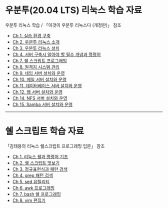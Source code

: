 # 우분투(20.04 LTS) 리눅스 학습 자료

우분투 리눅스 학습 / 「이것이 우분투 리눅스다 (개정판)」 참조

- [Ch 1. 실습 환경 구축](https://github.com/khyup0629/ubuntu_linux/blob/main/week_1/Ch_1_%EC%8B%A4%EC%8A%B5_%ED%99%98%EA%B2%BD_%EA%B5%AC%EC%B6%95.md#ch-1-%EC%8B%A4%EC%8A%B5-%ED%99%98%EA%B2%BD-%EA%B5%AC%EC%B6%95)   
- [Ch 2. 우분투 리눅스 소개](https://github.com/khyup0629/ubuntu_linux/blob/main/week_1/Ch_2_%EC%9A%B0%EB%B6%84%ED%88%AC_%EB%A6%AC%EB%88%85%EC%8A%A4_%EC%86%8C%EA%B0%9C.md#ch-2-%EC%9A%B0%EB%B6%84%ED%88%AC-%EB%A6%AC%EB%88%85%EC%8A%A4-%EC%86%8C%EA%B0%9C)   
- [Ch 3. 우분투 리눅스 설치](https://github.com/khyup0629/ubuntu_linux/blob/main/week_1/Ch_3_%EC%9A%B0%EB%B6%84%ED%88%AC_%EB%A6%AC%EB%88%85%EC%8A%A4_%EC%84%A4%EC%B9%98.md#ch-3-%EC%9A%B0%EB%B6%84%ED%88%AC-%EB%A6%AC%EB%88%85%EC%8A%A4-%EC%84%A4%EC%B9%98)   
- [Ch 4. 서버 구축시 알아야 할 필수 개념과 명령어](https://github.com/khyup0629/ubuntu_linux/blob/main/week_1/Ch_4_%EC%84%9C%EB%B2%84%EA%B5%AC%EC%B6%95%EC%8B%9C%EC%95%8C%EC%95%84%EC%95%BC%ED%95%A0%ED%95%84%EC%88%98%EA%B0%9C%EB%85%90%EA%B3%BC%EB%AA%85%EB%A0%B9%EC%96%B4.md#ch-4-%EC%84%9C%EB%B2%84-%EA%B5%AC%EC%B6%95%EC%8B%9C-%EC%95%8C%EC%95%84%EC%95%BC-%ED%95%A0-%ED%95%84%EC%88%98-%EA%B0%9C%EB%85%90%EA%B3%BC-%EB%AA%85%EB%A0%B9%EC%96%B4)   
- [Ch 7. 쉘 스크립트 프로그래밍](https://github.com/khyup0629/ubuntu_linux/blob/main/week_2/%EC%85%B8_%EC%8A%A4%ED%81%AC%EB%A6%BD%ED%8A%B8_%ED%94%84%EB%A1%9C%EA%B7%B8%EB%9E%98%EB%B0%8D.md#%EC%85%B8-%EC%8A%A4%ED%81%AC%EB%A6%BD%ED%8A%B8-%ED%94%84%EB%A1%9C%EA%B7%B8%EB%9E%98%EB%B0%8D)   
- [Ch 8. 원격지 시스템 관리](https://github.com/khyup0629/ubuntu_linux/blob/main/week_2/%EC%9B%90%EA%B2%A9%EC%A7%80_%EC%8B%9C%EC%8A%A4%ED%85%9C_%EA%B4%80%EB%A6%AC.md#%EC%9B%90%EA%B2%A9%EC%A7%80-%EC%8B%9C%EC%8A%A4%ED%85%9C-%EA%B4%80%EB%A6%AC)   
- [Ch 9. 네임 서버 설치와 운영](https://github.com/khyup0629/ubuntu_linux/blob/main/week_2/%EB%84%A4%EC%9E%84_%EC%84%9C%EB%B2%84_%EC%84%A4%EC%B9%98%EC%99%80_%EC%9A%B4%EC%98%81.md#%EB%84%A4%EC%9E%84-%EC%84%9C%EB%B2%84-%EC%84%A4%EC%B9%98%EC%99%80-%EC%9A%B4%EC%98%81)   
- [Ch 10. 메일 서버 설치와 운영](https://github.com/khyup0629/ubuntu_linux/blob/main/week_2/%EB%A9%94%EC%9D%BC_%EC%84%9C%EB%B2%84_%EC%84%A4%EC%B9%98%EC%99%80_%EC%9A%B4%EC%98%81.md#%EB%A9%94%EC%9D%BC-%EC%84%9C%EB%B2%84-%EC%84%A4%EC%B9%98%EC%99%80-%EC%9A%B4%EC%98%81)   
- [Ch 11. 데이터베이스 서버 설치와 운영](https://github.com/khyup0629/ubuntu_linux/blob/main/week_2/%EB%8D%B0%EC%9D%B4%ED%84%B0%EB%B2%A0%EC%9D%B4%EC%8A%A4_%EC%84%9C%EB%B2%84_%EA%B5%AC%EC%B6%95%EA%B3%BC_%EC%9A%B4%EC%98%81.md#%EB%8D%B0%EC%9D%B4%ED%84%B0%EB%B2%A0%EC%9D%B4%EC%8A%A4-%EC%84%9C%EB%B2%84-%EA%B5%AC%EC%B6%95%EA%B3%BC-%EC%9A%B4%EC%98%81)   
- [Ch 12. 웹 서버 설치와 운영](https://github.com/khyup0629/ubuntu_linux/blob/main/week_2/%EC%9B%B9_%EC%84%9C%EB%B2%84_%EC%84%A4%EC%B9%98%EC%99%80_%EC%9A%B4%EC%98%81.md#%EC%9B%B9-%EC%84%9C%EB%B2%84-%EC%84%A4%EC%B9%98%EC%99%80-%EC%9A%B4%EC%98%81)   
- [Ch 14. NFS 서버 설치와 운영](https://github.com/khyup0629/ubuntu_linux/blob/main/week_2/NFS_%EC%84%9C%EB%B2%84_%EC%84%A4%EC%B9%98%EC%99%80_%EC%9A%B4%EC%98%81.md#nfs-%EC%84%9C%EB%B2%84-%EC%84%A4%EC%B9%98%EC%99%80-%EC%9A%B4%EC%98%81)   
- [Ch 15. Samba 서버 설치와 운영](https://github.com/khyup0629/ubuntu_linux/blob/main/week_2/Samba_%EC%84%9C%EB%B2%84_%EC%84%A4%EC%B9%98%EC%99%80_%EC%9A%B4%EC%98%81.md#samba-%EC%84%9C%EB%B2%84-%EC%84%A4%EC%B9%98%EC%99%80-%EC%9A%B4%EC%98%81)   

---

# 쉘 스크립트 학습 자료
「김태용의 리눅스 쉘스크립트 프로그래밍 입문」 참조

+ [Ch 1. 리눅스 쉘과 명령어 기초](https://github.com/khyup0629/ubuntu_linux/blob/main/week_3/Ch_01_%EB%A6%AC%EB%88%85%EC%8A%A4_%EC%89%98%EA%B3%BC_%EB%AA%85%EB%A0%B9%EC%96%B4_%EA%B8%B0%EC%B4%88.md#%EB%A6%AC%EB%88%85%EC%8A%A4-%EC%89%98%EA%B3%BC-%EB%AA%85%EB%A0%B9%EC%96%B4-%EA%B8%B0%EC%B4%88)
+ [Ch 2. 쉘 스크립트 맛보기](https://github.com/khyup0629/ubuntu_linux/blob/main/week_3/Ch_02_%EC%89%98_%EC%8A%A4%ED%81%AC%EB%A6%BD%ED%8A%B8_%EB%A7%9B%EB%B3%B4%EA%B8%B0.md#%EC%89%98-%EC%8A%A4%ED%81%AC%EB%A6%BD%ED%8A%B8-%EB%A7%9B%EB%B3%B4%EA%B8%B0)
+ [Ch 3. 정규표현식과 패턴 검색](https://github.com/khyup0629/ubuntu_linux/blob/main/week_3/Ch_03_%EC%A0%95%EA%B7%9C%ED%91%9C%ED%98%84%EC%8B%9D%EA%B3%BC_%ED%8C%A8%ED%84%B4_%EA%B2%80%EC%83%89.md#%EC%A0%95%EA%B7%9C%ED%91%9C%ED%98%84%EC%8B%9D%EA%B3%BC-%ED%8C%A8%ED%84%B4-%EA%B2%80%EC%83%89)
+ [Ch 4. grep 패턴 검색](https://github.com/khyup0629/ubuntu_linux/blob/main/week_3/Ch_04_grep_%ED%8C%A8%ED%84%B4_%EA%B2%80%EC%83%89.md#grep-%ED%8C%A8%ED%84%B4-%EA%B2%80%EC%83%89)
+ [Ch 5. sed 유틸리티](https://github.com/khyup0629/ubuntu_linux/blob/main/week_3/Ch_05_sed_%EC%9C%A0%ED%8B%B8%EB%A6%AC%ED%8B%B0.md#sed-%EC%9C%A0%ED%8B%B8%EB%A6%AC%ED%8B%B0)
+ [Ch 6. awk 프로그래밍](https://github.com/khyup0629/ubuntu_linux/blob/main/week_3/Ch_06_awk_%ED%94%84%EB%A1%9C%EA%B7%B8%EB%9E%98%EB%B0%8D.md#awk-%ED%94%84%EB%A1%9C%EA%B7%B8%EB%9E%98%EB%B0%8D)
+ [Ch 7. bash 쉘 프로그래밍](https://github.com/khyup0629/ubuntu_linux/blob/main/week_3/Ch_07_bash_%EC%89%98_%ED%94%84%EB%A1%9C%EA%B7%B8%EB%9E%98%EB%B0%8D.md#bash-%EC%89%98-%ED%94%84%EB%A1%9C%EA%B7%B8%EB%9E%98%EB%B0%8D)
+ [Ch 8. vim 편집기](https://github.com/khyup0629/ubuntu_linux/blob/main/week_3/Ch_08_vi(m)_%ED%8E%B8%EC%A7%91%EA%B8%B0.md#vim-%ED%8E%B8%EC%A7%91%EA%B8%B0)
